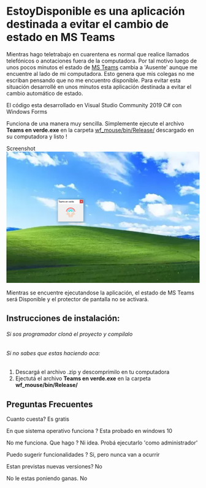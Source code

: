 # EstoyDisponible es una aplicación destinada a evitar el cambio de estado en MS Teams

Mientras hago teletrabajo en cuarentena es normal que realice llamados telefónicos o anotaciones fuera de la computadora. Por tal motivo luego de unos pocos minutos el estado de [MS Teams](https://www.microsoft.com/es-ar/microsoft-365/microsoft-teams/download-app) cambia a 'Ausente' aunque me encuentre al lado de mi computadora. Esto genera que mis colegas no me escriban pensando que no me encuentro disponible.
Para evitar esta situación desarrollé en unos minutos esta aplicación destinada a evitar el cambio automático de estado.

El código esta desarrollado en Visual Studio Community 2019 C# con Windows Forms

Funciona de una manera muy sencilla. Simplemente ejecute el archivo **Teams en verde.exe** en la carpeta [wf_mouse/bin/Release/](https://github.com/leonelcra/EstoyDisponible/tree/master/WF_mouse/bin/Release) descargado en su computadora y listo !

Screenshot
![Interface gráfica de la aplicación](EstoyDisponibleScreenshot.png)

Mientras se encuentre ejecutandose la aplicación, el estado de MS Teams será Disponible y el protector de pantalla no se activará.

## Instrucciones de instalación:
###### Si sos programador cloná el proyecto y compilalo

###### Si no sabes que estas haciendo aca:
1. Descargá el archivo .zip y descomprimilo en tu computadora
2. Ejectutá el archivo **Teams en verde.exe** en la carpeta __wf_mouse/bin/Release/__

## Preguntas Frecuentes
Cuanto cuesta? Es gratis

En que sistema operativo funciona ? Esta probado en windows 10

No me funciona. Que hago ? Ni idea. Probá ejecutarlo 'como administrador'

Puedo sugerir funcionalidades ? Si, pero nunca van a ocurrir

Estan previstas nuevas versiones? No

No le estas poniendo ganas. No
